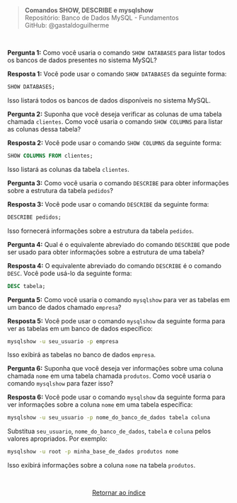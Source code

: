> **Comandos SHOW, DESCRIBE e mysqlshow**     
> Repositório: Banco de Dados MySQL - Fundamentos  
> GitHub: @gastaldoguilherme

&nbsp;

**Pergunta 1:** Como você usaria o comando `SHOW DATABASES` para listar todos os bancos de dados presentes no sistema MySQL?

**Resposta 1:**
Você pode usar o comando `SHOW DATABASES` da seguinte forma:

```sql
SHOW DATABASES;
```

Isso listará todos os bancos de dados disponíveis no sistema MySQL.

**Pergunta 2:** Suponha que você deseja verificar as colunas de uma tabela chamada `clientes`. Como você usaria o comando `SHOW COLUMNS` para listar as colunas dessa tabela?

**Resposta 2:**
Você pode usar o comando `SHOW COLUMNS` da seguinte forma:

```sql
SHOW COLUMNS FROM clientes;
```

Isso listará as colunas da tabela `clientes`.

**Pergunta 3:** Como você usaria o comando `DESCRIBE` para obter informações sobre a estrutura da tabela `pedidos`?

**Resposta 3:**
Você pode usar o comando `DESCRIBE` da seguinte forma:

```sql
DESCRIBE pedidos;
```

Isso fornecerá informações sobre a estrutura da tabela `pedidos`.

**Pergunta 4:** Qual é o equivalente abreviado do comando `DESCRIBE` que pode ser usado para obter informações sobre a estrutura de uma tabela?

**Resposta 4:**
O equivalente abreviado do comando `DESCRIBE` é o comando `DESC`. Você pode usá-lo da seguinte forma:

```sql
DESC tabela;
```

**Pergunta 5:** Como você usaria o comando `mysqlshow` para ver as tabelas em um banco de dados chamado `empresa`?

**Resposta 5:**
Você pode usar o comando `mysqlshow` da seguinte forma para ver as tabelas em um banco de dados específico:

```bash
mysqlshow -u seu_usuario -p empresa
```

Isso exibirá as tabelas no banco de dados `empresa`.

**Pergunta 6:** Suponha que você deseja ver informações sobre uma coluna chamada `nome` em uma tabela chamada `produtos`. Como você usaria o comando `mysqlshow` para fazer isso?

**Resposta 6:**
Você pode usar o comando `mysqlshow` da seguinte forma para ver informações sobre a coluna `nome` em uma tabela específica:

```bash
mysqlshow -u seu_usuario -p nome_do_banco_de_dados tabela coluna
```

Substitua `seu_usuario`, `nome_do_banco_de_dados`, `tabela` e `coluna` pelos valores apropriados. Por exemplo:

```bash
mysqlshow -u root -p minha_base_de_dados produtos nome
```

Isso exibirá informações sobre a coluna `nome` na tabela `produtos`.

&nbsp;    

<div align="center">
   
[Retornar ao índice](/README.md)

</div>